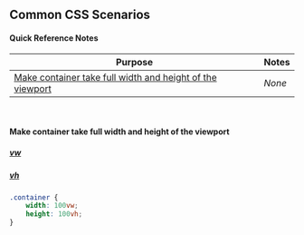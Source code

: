 ## Common CSS Scenarios

#### Quick Reference Notes

| Purpose | Notes |
|---------------|----------------------------------------------------------|
| [Make container take full width and height of the viewport](https://github.com/zeckdude/code-references/blob/master/react/state.md#set-initial-state-values) | *None* |


<br>



#### Make container take full width and height of the viewport
##### [vw](https://developer.mozilla.org/en-US/docs/Web/CSS/length#vw)
##### [vh](https://developer.mozilla.org/en-US/docs/Web/CSS/length#vh)
```css
.container {
	width: 100vw;
	height: 100vh;
}
```
